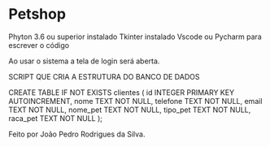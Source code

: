 # Petshop
Phyton 3.6 ou superior instalado
Tkinter instalado
Vscode ou Pycharm para escrever o código

Ao usar o sistema a tela de login será aberta.

SCRIPT QUE CRIA A ESTRUTURA DO BANCO DE DADOS

CREATE TABLE IF NOT EXISTS clientes (
    id INTEGER PRIMARY KEY AUTOINCREMENT,
    nome TEXT NOT NULL,
    telefone TEXT NOT NULL,
    email TEXT NOT NULL,
    nome_pet TEXT NOT NULL,
    tipo_pet TEXT NOT NULL,
    raca_pet TEXT NOT NULL
);









Feito por João Pedro Rodrigues da Silva.
